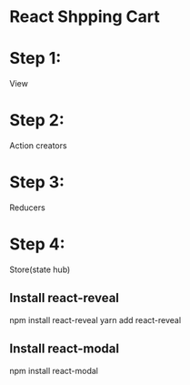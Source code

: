 # React Shpping Cart

# Step 1:
View

# Step 2:
Action creators

# Step 3:
Reducers

# Step 4:
Store(state hub)


## Install react-reveal
npm install react-reveal
yarn add react-reveal

## Install react-modal
npm install react-modal